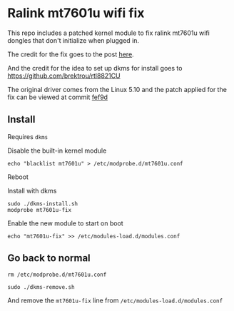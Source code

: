 # Ralink mt7601u wifi fix

This repo includes a patched kernel module to fix ralink mt7601u wifi dongles that don't initialize when plugged in.

The credit for the fix goes to the post [here](https://github.com/kuba-moo/mt7601u/issues/64#issuecomment-352250127).

And the credit for the idea to set up dkms for install goes to https://github.com/brektrou/rtl8821CU

The original driver comes from the Linux 5.10 and the patch applied for the fix can be viewed at commit [fef9d](https://github.com/cmulk/mt7601u-fix/commit/fef9d2d3253aea351fdbb1f8faff9a01d5ebdea9)

## Install

Requires `dkms`

Disable the built-in kernel module
```
echo "blacklist mt7601u" > /etc/modprobe.d/mt7601u.conf
```
Reboot

Install with dkms
```
sudo ./dkms-install.sh
modprobe mt7601u-fix
```

Enable the new module to start on boot
```
echo "mt7601u-fix" >> /etc/modules-load.d/modules.conf
```


## Go back to normal
```
rm /etc/modprobe.d/mt7601u.conf

sudo ./dkms-remove.sh
```
And remove the `mt7601u-fix` line from `/etc/modules-load.d/modules.conf`
